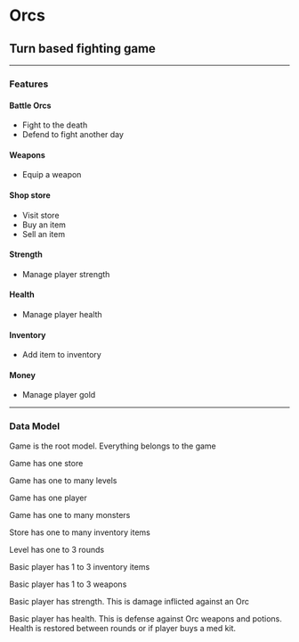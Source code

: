 ﻿# Orcs

## Turn based fighting game
----------
### Features

#### Battle Orcs
- Fight to the death
- Defend to fight another day

#### Weapons
- Equip a weapon

#### Shop store
- Visit store
- Buy an item
- Sell an item

#### Strength
- Manage player strength

#### Health
- Manage player health

#### Inventory
- Add item to inventory

#### Money
- Manage player gold

----------

### Data Model

Game is the root model. Everything belongs to the game

Game has one store

Game has one to many levels

Game has one player

Game has one to many monsters

Store has one to many inventory items

Level has one to 3 rounds

Basic player has 1 to 3 inventory items

Basic player has 1 to 3 weapons

Basic player has strength. This is damage inflicted against an Orc

Basic player has health. This is defense against Orc weapons and potions. Health is restored between rounds or if player buys a med kit.


